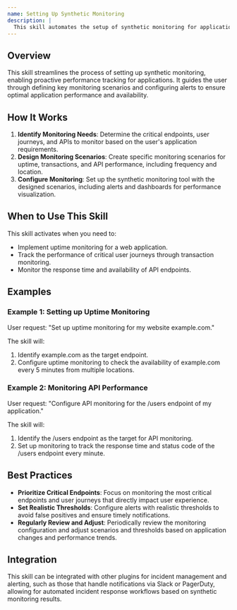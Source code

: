 ```yaml
---
name: Setting Up Synthetic Monitoring
description: |
  This skill automates the setup of synthetic monitoring for applications. It allows Claude to proactively track performance and availability by configuring uptime, transaction, and API monitoring. Use this skill when the user requests to "set up synthetic monitoring", "configure uptime monitoring", "track application performance", or needs help with "proactive performance tracking". The skill helps to identify critical endpoints and user journeys, design monitoring scenarios, and configure alerts and dashboards.
---
```


## Overview

This skill streamlines the process of setting up synthetic monitoring, enabling proactive performance tracking for applications. It guides the user through defining key monitoring scenarios and configuring alerts to ensure optimal application performance and availability.

## How It Works

1. **Identify Monitoring Needs**: Determine the critical endpoints, user journeys, and APIs to monitor based on the user's application requirements.
2. **Design Monitoring Scenarios**: Create specific monitoring scenarios for uptime, transactions, and API performance, including frequency and location.
3. **Configure Monitoring**: Set up the synthetic monitoring tool with the designed scenarios, including alerts and dashboards for performance visualization.

## When to Use This Skill

This skill activates when you need to:
- Implement uptime monitoring for a web application.
- Track the performance of critical user journeys through transaction monitoring.
- Monitor the response time and availability of API endpoints.

## Examples

### Example 1: Setting up Uptime Monitoring

User request: "Set up uptime monitoring for my website example.com."

The skill will:
1. Identify example.com as the target endpoint.
2. Configure uptime monitoring to check the availability of example.com every 5 minutes from multiple locations.

### Example 2: Monitoring API Performance

User request: "Configure API monitoring for the /users endpoint of my application."

The skill will:
1. Identify the /users endpoint as the target for API monitoring.
2. Set up monitoring to track the response time and status code of the /users endpoint every minute.

## Best Practices

- **Prioritize Critical Endpoints**: Focus on monitoring the most critical endpoints and user journeys that directly impact user experience.
- **Set Realistic Thresholds**: Configure alerts with realistic thresholds to avoid false positives and ensure timely notifications.
- **Regularly Review and Adjust**: Periodically review the monitoring configuration and adjust scenarios and thresholds based on application changes and performance trends.

## Integration

This skill can be integrated with other plugins for incident management and alerting, such as those that handle notifications via Slack or PagerDuty, allowing for automated incident response workflows based on synthetic monitoring results.